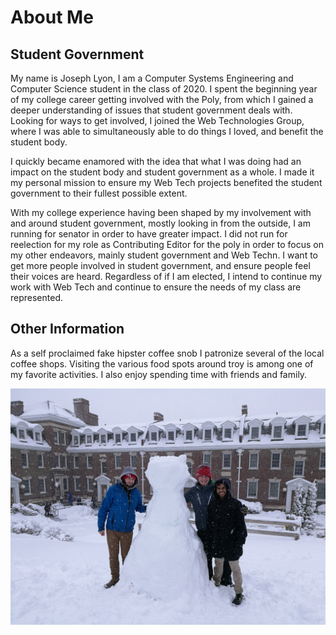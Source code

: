# About Me

## Student Government
My name is Joseph Lyon, I am a Computer Systems Engineering and Computer Science student in the class of 2020. I spent the beginning year of my college career getting involved with the Poly, from which I gained a deeper understanding of issues that student government deals with. Looking for ways to get involved, I joined the Web Technologies Group, where I was able to simultaneously able to do things I loved, and benefit the student body.

I quickly became enamored with the idea that what I was doing had an impact on the student body and student government as a whole. I made it my personal mission to ensure my Web Tech projects benefited the student government to their fullest possible extent.

With my college experience having been shaped by my involvement with and around student government, mostly looking in from the outside, I am running for senator in order to have greater impact. I did not run for reelection for my role as Contributing Editor for the poly in order to focus on my other endeavors, mainly student government and Web Techn. I want to get more people involved in student government, and ensure people feel their voices are heard. Regardless of if I am elected, I intend to continue my work with Web Tech and continue to ensure the needs of my class are represented.

## Other Information
As a self proclaimed fake hipster coffee snob I patronize several of the local coffee shops. Visiting the various food spots around troy is among one of my favorite activities. I also enjoy spending time with friends and family.

![Me](https://github.com/jlyon1/lyon.lol/blob/master/css/bear.jpg?raw=true)
